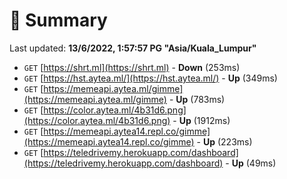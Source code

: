 # 📖 Summary
Last updated: **13/6/2022, 1:57:57 PG "Asia/Kuala_Lumpur"**

- `GET` [https://shrt.ml](https://shrt.ml) - **Down** (253ms)
- `GET` [https://hst.aytea.ml/](https://hst.aytea.ml/) - **Up** (349ms)
- `GET` [https://memeapi.aytea.ml/gimme](https://memeapi.aytea.ml/gimme) - **Up** (783ms)
- `GET` [https://color.aytea.ml/4b31d6.png](https://color.aytea.ml/4b31d6.png) - **Up** (1912ms)
- `GET` [https://memeapi.aytea14.repl.co/gimme](https://memeapi.aytea14.repl.co/gimme) - **Up** (223ms)
- `GET` [https://teledrivemy.herokuapp.com/dashboard](https://teledrivemy.herokuapp.com/dashboard) - **Up** (49ms)
